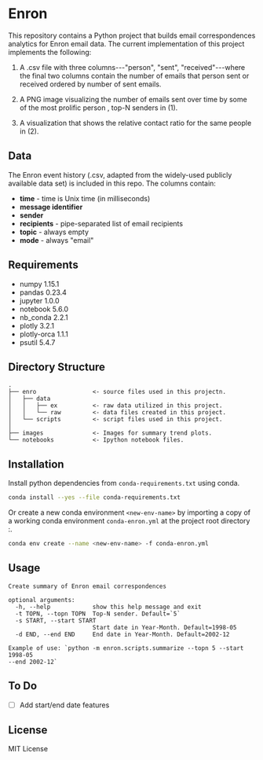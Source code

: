# Enron
This repository contains a Python project that builds email correspondences analytics for Enron email data. The current implementation of this project implements the following:

1. A .csv file with three columns---"person", "sent", "received"---where the final two columns contain
 the number of emails that person sent or received ordered by number of sent emails.

2. A PNG image visualizing the number of emails sent over time by some of the most prolific person
 , top-N senders in (1). 

3. A visualization that shows the relative contact ratio for the same people in (2).


## Data

The Enron event history (.csv, adapted from the widely-used publicly available data set) is included in this repo. The columns contain:

* **time** - time is Unix time (in milliseconds)
* **message identifier**
* **sender**
* **recipients** - pipe-separated list of email recipients
* **topic** - always empty
* **mode** - always "email"

## Requirements
- numpy                 1.15.1
- pandas                0.23.4 
- jupyter               1.0.0
- notebook              5.6.0
- nb_conda              2.2.1
- plotly                3.2.1
- plotly-orca           1.1.1
- psutil                5.4.7 

## Directory Structure

```
.
├── enro                <- source files used in this projectn.
│   ├── data
│   │   ├── ex          <- raw data utilized in this project.
│   │   └── raw         <- data files created in this project.
│   └── scripts         <- script files used in this project.
│      
├── images              <- Images for summary trend plots. 
└── notebooks           <- Ipython notebook files.
```
## Installation

Install python dependencies from  `conda-requirements.txt` using conda.
```bash
conda install --yes --file conda-requirements.txt
```

Or create a new conda environment `<new-env-name>` by importing a copy of a working conda environment `conda-enron.yml` at the project root directory :.
```bash
conda env create --name <new-env-name> -f conda-enron.yml
```
## Usage

```
Create summary of Enron email correspondences

optional arguments:
  -h, --help            show this help message and exit
  -t TOPN, --topn TOPN  Top-N sender. Default=`5`
  -s START, --start START
                        Start date in Year-Month. Default=1998-05
  -d END, --end END     End date in Year-Month. Default=2002-12

Example of use: `python -m enron.scripts.summarize --topn 5 --start 1998-05
--end 2002-12`

```

## To Do
- [ ] Add start/end date features

## License
MIT License

